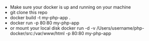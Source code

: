 - Make sure your docker is up and running on your machine
- git clone this repo
- docker build -t my-php-app .
- docker run -p 80:80 my-php-app
- or mount your local disk
  docker run -d -v /Users/username/php-docker/src:/var/www/html -p 80:80 my-php-app
